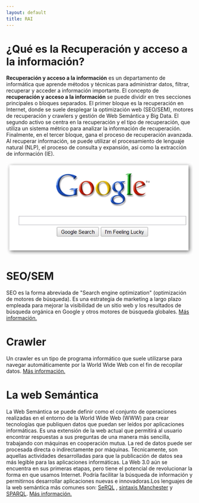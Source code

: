 ```yaml
---
layout: default
title: RAI
---
```

<div id="contact">
  <h1 class="pageTitle">¿Qué es la Recuperación y acceso a la información?</h1>
  <p class="intro">
  <b>Recuperación y acceso a la información</b> es un departamento de informática que aprende métodos y técnicas para administrar datos, filtrar, recuperar y acceder a información importante.
El concepto de <b>recuperación y acceso a la información</b> se puede dividir en tres secciones principales o bloques separados. El primer bloque es la recuperación en Internet, donde se suele desplegar la optimización web (SEO/SEM), motores de recuperación y crawlers y gestión de Web Semántica y Big Data. El segundo activo se centra en la recuperación y el tipo de recuperación, que utiliza un sistema métrico para analizar la información de recuperación. Finalmente, en el tercer bloque, gana el proceso de recuperación avanzada. Al recuperar información, se puede utilizar el procesamiento de lenguaje natural (NLP), el proceso de consulta y expansión, así como la extracción de información (IE).</p>
<p>
<img src="/assets/img/google.jpg" style="display: block; margin-left: auto; margin-right: auto;">
<h1>SEO/SEM</h1>
SEO es la forma abreviada de "Search engine optimization" (optimización de motores de búsqueda). Es una estrategia de marketing a largo plazo empleada para mejorar la visibilidad de un sitio web y los resultados de búsqueda orgánica en Google y otros motores de búsqueda globales. <a href="https://www.tiendanube.com/blog/seo-y-sem/#:~:text=SEO%20es%20por%20search%20engine,marketing%20en%20motores%20de%20b%C3%BAsqueda.">Más información.</a>
<h1>Crawler</h1>
Un crawler es un tipo de programa informático que suele utilizarse para navegar automáticamente por la World Wide Web con el fin de recopilar datos. <a href="https://es.ryte.com/wiki/Crawler">Más información.</a>
<h1>La web Semántica</h1>
La Web Semántica se puede definir como el conjunto de operaciones realizadas en el entorno de la World Wide Web (WWW) para crear tecnologías que publiquen datos que puedan ser leídos por aplicaciones informáticas. Es una extensión de la web actual que permitirá al usuario encontrar respuestas a sus preguntas de una manera más sencilla, trabajando con máquinas en cooperación mutua. La red de datos puede ser procesada directa o indirectamente por máquinas. Técnicamente, son aquellas actividades desarrolladas para que la publicación de datos sea más legible para las aplicaciones informáticas. La Web 3.0 aún se encuentra en sus primeras etapas, pero tiene el potencial de revolucionar la forma en que usamos Internet. Podría facilitar la búsqueda de información y permitirnos desarrollar aplicaciones nuevas e innovadoras.Los lenguajes de la web semántica más comunes son: <a href="https://www.recuperacion-acceso-informacion.es/SeRQL/">SeRQL</a> , <a href="https://www.recuperacion-acceso-informacion.es/Manchester/">sintaxis Manchester</a> y <a href="https://www.recuperacion-acceso-informacion.es/SPARQL/">SPARQL</a>. <a href="https://www.ionos.es/digitalguide/online-marketing/marketing-para-motores-de-busqueda/web-semantica/">Más información.</a> 
</p>
</div>